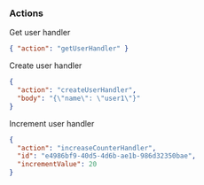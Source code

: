 ### Actions

Get user handler

```json
{ "action": "getUserHandler" }
```

Create user handler

```json
{
  "action": "createUserHandler",
  "body": "{\"name\": \"user1\"}"
}
```

Increment user handler

```json
{
  "action": "increaseCounterHandler",
  "id": "e4986bf9-40d5-4d6b-ae1b-986d32350bae",
  "incrementValue": 20
}
```
